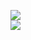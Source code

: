 [![](https://img.shields.io/badge/Made%20With-Github%20Spray-lightgrey.svg?style=for-the-badge&logo=github)](https://github.com/Annihil/github-spray#4781)  
[![](https://i.imgur.com/2DrTn0Z.gif)](https://github.com/Annihil/github-spray)